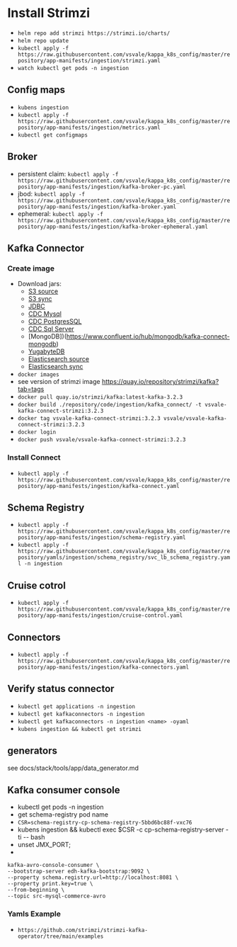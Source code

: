 # Install Strimzi

- `helm repo add strimzi https://strimzi.io/charts/`
- `helm repo update`
- `kubectl apply -f https://raw.githubusercontent.com/vsvale/kappa_k8s_config/master/repository/app-manifests/ingestion/strimzi.yaml`
- `watch kubectl get pods -n ingestion`

## Config maps

- `kubens ingestion`
- `kubectl apply -f https://raw.githubusercontent.com/vsvale/kappa_k8s_config/master/repository/app-manifests/ingestion/metrics.yaml`
- `kubectl get configmaps`

## Broker
- persistent claim: `kubectl apply -f https://raw.githubusercontent.com/vsvale/kappa_k8s_config/master/repository/app-manifests/ingestion/kafka-broker-pc.yaml`
- jbod: `kubectl apply -f https://raw.githubusercontent.com/vsvale/kappa_k8s_config/master/repository/app-manifests/ingestion/kafka-broker.yaml`
- ephemeral: `kubectl apply -f https://raw.githubusercontent.com/vsvale/kappa_k8s_config/master/repository/app-manifests/ingestion/kafka-broker-ephemeral.yaml`

## Kafka Connector

### Create image
- Download jars:
  - [S3 source](https://www.confluent.io/hub/confluentinc/kafka-connect-s3-source)
  - [S3 sync](https://www.confluent.io/hub/confluentinc/kafka-connect-s3)
  - [JDBC](https://www.confluent.io/hub/confluentinc/kafka-connect-jdbc)
  - [CDC Mysql](https://www.confluent.io/hub/debezium/debezium-connector-mysql)
  - [CDC PostgresSQL](https://www.confluent.io/hub/debezium/debezium-connector-postgresql)
  - [CDC Sql Server](https://www.confluent.io/hub/debezium/debezium-connector-sqlserver)
  - [MongoDB])(https://www.confluent.io/hub/mongodb/kafka-connect-mongodb)
  - [YugabyteDB](https://www.confluent.io/hub/yugabyteinc/yb-kafka-connector)
  - [Elasticsearch source](https://www.confluent.io/hub/dariobalinzo/kafka-connect-elasticsearch-source)
  - [Elasticsearch sync](https://www.confluent.io/hub/confluentinc/kafka-connect-elasticsearch)
- `docker images`
- see version of strimzi image https://quay.io/repository/strimzi/kafka?tab=tags
- `docker pull quay.io/strimzi/kafka:latest-kafka-3.2.3`
- `docker build ./repository/code/ingestion/kafka_connect/ -t vsvale-kafka-connect-strimzi:3.2.3`
- `docker tag vsvale-kafka-connect-strimzi:3.2.3 vsvale/vsvale-kafka-connect-strimzi:3.2.3`
- `docker login`
- `docker push vsvale/vsvale-kafka-connect-strimzi:3.2.3`

### Install Connect
- `kubectl apply -f https://raw.githubusercontent.com/vsvale/kappa_k8s_config/master/repository/app-manifests/ingestion/kafka-connect.yaml`

## Schema Registry
- `kubectl apply -f https://raw.githubusercontent.com/vsvale/kappa_k8s_config/master/repository/app-manifests/ingestion/schema-registry.yaml`
- `kubectl apply -f https://raw.githubusercontent.com/vsvale/kappa_k8s_config/master/repository/yamls/ingestion/schema_registry/svc_lb_schema_registry.yaml -n ingestion`

## Cruise cotrol
- `kubectl apply -f https://raw.githubusercontent.com/vsvale/kappa_k8s_config/master/repository/app-manifests/ingestion/cruise-control.yaml`

## Connectors
- `kubectl apply -f https://raw.githubusercontent.com/vsvale/kappa_k8s_config/master/repository/app-manifests/ingestion/kafka-connectors.yaml`

## Verify status connector
- `kubectl get applications -n ingestion`
- `kubectl get kafkaconnectors -n ingestion`
- `kubectl get kafkaconnectors -n ingestion <name> -oyaml`
- `kubens ingestion && kubectl get strimzi`

## generators
see docs/stack/tools/app/data_generator.md

## Kafka consumer console
- kubectl get pods -n ingestion
- get schema-registry pod name
- `CSR=schema-registry-cp-schema-registry-5bbd6bc88f-vxc76`
- kubens ingestion && kubectl exec $CSR -c cp-schema-registry-server -ti -- bash
- unset JMX_PORT;
- 
```
kafka-avro-console-consumer \
--bootstrap-server edh-kafka-bootstrap:9092 \
--property schema.registry.url=http://localhost:8081 \
--property print.key=true \
--from-beginning \
--topic src-mysql-commerce-avro
```

### Yamls Example

- `https://github.com/strimzi/strimzi-kafka-operator/tree/main/examples`
